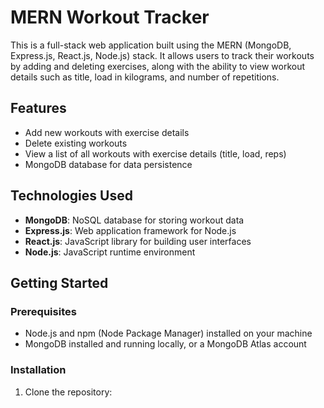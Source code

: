 # MERN Workout Tracker

This is a full-stack web application built using the MERN (MongoDB, Express.js, React.js, Node.js) stack. It allows users to track their workouts by adding and deleting exercises, along with the ability to view workout details such as title, load in kilograms, and number of repetitions.

## Features

- Add new workouts with exercise details
- Delete existing workouts
- View a list of all workouts with exercise details (title, load, reps)
- MongoDB database for data persistence

## Technologies Used

- **MongoDB**: NoSQL database for storing workout data
- **Express.js**: Web application framework for Node.js
- **React.js**: JavaScript library for building user interfaces
- **Node.js**: JavaScript runtime environment

## Getting Started

### Prerequisites

- Node.js and npm (Node Package Manager) installed on your machine
- MongoDB installed and running locally, or a MongoDB Atlas account

### Installation

1. Clone the repository:
